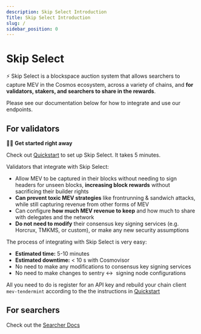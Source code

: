 ```yaml
---
description: Skip Select Introduction
Title: Skip Select Introduction
slug: /
sidebar_position: 0
---
```


# Skip Select

<aside>
⚡ Skip Select is a blockspace auction system that allows searchers to capture MEV in the Cosmos ecosystem, across a variety of chains, and <b>for validators, stakers, and searchers to share in the rewards</b>. 

Please see our documentation below for how to integrate and use our endpoints.

</aside>


## **For validators**

<aside>
🏃‍♂️ <b> Get started right away </b>

Check out [Quickstart](./validator/0-quickstart.md) to set up Skip Select. It takes 5 minutes. 

</aside>

Validators that integrate with Skip Select:

- Allow MEV to be captured in their blocks without needing to sign headers for unseen blocks, **increasing block rewards** without sacrificing their builder rights
- **Can prevent toxic MEV strategies** like frontrunning & sandwich attacks, while still capturing revenue from other forms of MEV
- Can configure **how much MEV revenue to keep** and how much to share with delegates and the network
- **Do not need to modify** their consensus key signing services (e.g. Horcrux, TMKMS, or custom), or make any new security assumptions


The process of integrating with Skip Select is very easy:

- **Estimated time:** 5-10 minutes
- **Estimated downtime:** < 10 s with Cosmovisor
- No need to make any modifications to consensus key signing services
- No need to make changes to sentry ↔  signing node configurations

All you need to do is register for an API key and rebuild your chain client `mev-tendermint` according to the 
the instructions in [Quickstart](./validator/0-quickstart.md)

## **For searchers**

Check out the [Searcher Docs](./2-searcher.md)
